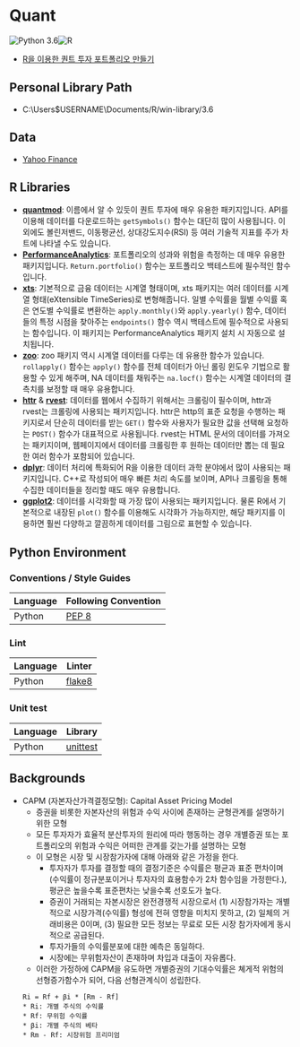 # Quant
![Python 3.6](https://img.shields.io/badge/Python-3.6-blue.svg)![R](https://img.shields.io/badge/R-yellow.svg)

* [R을 이용한 퀀트 투자 포트폴리오 만들기](https://hyunyulhenry.github.io/quant_cookbook/)

## Personal Library Path
* C:\Users\$USERNAME\Documents/R/win-library/3.6

## Data
* [Yahoo Finance](https://finance.yahoo.com/)

## R Libraries
- **[quantmod](https://cran.r-project.org/web/packages/quantmod/)**: 이름에서 알 수 있듯이 퀀트 투자에 매우 유용한 패키지입니다. API를 이용해 데이터를 다운로드하는 `getSymbols()` 함수는 대단히 많이 사용됩니다. 이 외에도 볼린저밴드, 이동평균선, 상대강도지수(RSI) 등 여러 기술적 지표를 주가 차트에 나타낼 수도 있습니다.
- **[PerformanceAnalytics](https://cran.r-project.org/web/packages/PerformanceAnalytics/)**: 포트폴리오의 성과와 위험을 측정하는 데 매우 유용한 패키지입니다. `Return.portfolio()` 함수는 포트폴리오 백테스트에 필수적인 함수입니다.
- **[xts](https://cran.r-project.org/web/packages/xts/)**: 기본적으로 금융 데이터는 시계열 형태이며, xts 패키지는 여러 데이터를 시계열 형태(eXtensible TimeSeries)로 변형해줍니다. 일별 수익률을 월별 수익률 혹은 연도별 수익률로 변환하는 `apply.monthly()`와 `apply.yearly()` 함수, 데이터들의 특정 시점을 찾아주는 `endpoints()` 함수 역시 백테스트에 필수적으로 사용되는 함수입니다. 이 패키지는 PerformanceAnalytics 패키지 설치 시 자동으로 설치됩니다.
- **[zoo](https://cran.r-project.org/web/packages/zoo/)**: zoo 패키지 역시 시계열 데이터를 다루는 데 유용한 함수가 있습니다. `rollapply()` 함수는 `apply()` 함수를 전체 데이터가 아닌 롤링 윈도우 기법으로 활용할 수 있게 해주며, NA 데이터를 채워주는 `na.locf()` 함수는 시계열 데이터의 결측치를 보정할 때 매우 유용합니다.
- **[httr](https://cran.r-project.org/web/packages/httr/)** & **[rvest](https://cran.r-project.org/web/packages/rvest/)**: 데이터를 웹에서 수집하기 위해서는 크롤링이 필수이며, httr과 rvest는 크롤링에 사용되는 패키지입니다. httr은 http의 표준 요청을 수행하는 패키지로서 단순히 데이터를 받는 `GET()` 함수와 사용자가 필요한 값을 선택해 요청하는 `POST()` 함수가 대표적으로 사용됩니다. rvest는 HTML 문서의 데이터를 가져오는 패키지이며, 웹페이지에서 데이터를 크롤링한 후 원하는 데이터만 뽑는 데 필요한 여러 함수가 포함되어 있습니다.
- **[dplyr](https://cran.r-project.org/web/packages/dplyr/)**: 데이터 처리에 특화되어 R을 이용한 데이터 과학 분야에서 많이 사용되는 패키지입니다. C++로 작성되어 매우 빠른 처리 속도를 보이며, API나 크롤링을 통해 수집한 데이터들을 정리할 때도 매우 유용합니다.
- **[ggplot2](https://cran.r-project.org/web/packages/ggplot2/)**: 데이터를 시각화할 때 가장 많이 사용되는 패키지입니다. 물론 R에서 기본적으로 내장된 `plot()` 함수를 이용해도 시각화가 가능하지만, 해당 패키지를 이용하면 훨씬 다양하고 깔끔하게 데이터를 그림으로 표현할 수 있습니다.

## Python Environment
### Conventions / Style Guides
| Language | Following Convention |
| -------- | -------------------- |
| Python   | [PEP 8](https://www.python.org/dev/peps/pep-0008/) |
### Lint
| Language | Linter |
| -------- | ------ |
| Python   | [flake8](http://flake8.pycqa.org) |
### Unit test
| Language | Library |
| -------- | ------- |
| Python   | [unittest](https://docs.python.org/3/library/unittest.html) |

## Backgrounds
* CAPM (자본자산가격결정모형): Capital Asset Pricing Model
    - 증권을 비롯한 자본자산의 위험과 수익 사이에 존재하는 균형관계를 설명하기 위한 모형
    - 모든 투자자가 효율적 분산투자의 원리에 따라 행동하는 경우 개별증권 또는 포트폴리오의 위험과 수익은 어떠한 관계를 갖는가를 설명하는 모형
    - 이 모형은 시장 및 시장참가자에 대해 아래와 같은 가정을 한다.
        - 투자자가 투자를 결정할 때의 결정기준은 수익률은 평균과 표준 편차이며(수익률이 정규분포이거나 투자자의 효용함수가 2차 함수임을 가정한다.), 평균은 높을수록 표준편차는 낮을수록 선호도가 높다.
        - 증권이 거래되는 자본시장은 완전경쟁적 시장으로서 (1) 시장참가자는 개별적으로 시장가격(수익률) 형성에 전혀 영향을 미치지 못하고, (2) 일체의 거래비용은 0이며, (3) 필요한 모든 정보는 무료로 모든 시장 참가자에게 동시적으로 공급된다.
        - 투자가들의 수익률분포에 대한 예측은 동일하다.
        - 시장에는 무위험자산이 존재하며 차입과 대출이 자유롭다.
    - 이러한 가정하에 CAPM을 유도하면 개별증권의 기대수익률은 쳬게적 위험의 선형증가함수가 되어, 다음 선형관계식이 성립한다.
    ```
    Ri = Rf + βi * [Rm - Rf]
    * Ri: 개별 주식의 수익률
    * Rf: 무위험 수익률
    * βi: 개별 주식의 베타
    * Rm - Rf: 시장위험 프리미엄
    ```
